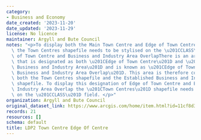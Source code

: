 ```yaml
---
category:
- Business and Economy
date_created: '2023-11-20'
date_updated: '2023-11-29'
license: No licence
maintainer: Argyll and Bute Council
notes: "<p>To display both the Main Town Centre and Edge of Town Centre designations\
  \ the Town Centres shapefile needs to be stylised on the \u201CCLASS\u201D fieldEdge\
  \ of Town Centre and Business and Industry Area OverlapThere is an area in Oban\
  \ that is designated as both \u201CEdge of Town Centre\u201D and \u201CEstablished\
  \ Business and Industry Area\u201D and is known as \u201CEdge of Town Centre and\
  \ Business and Industry Area Overlap\u201D. This area is therefore contained in\
  \ both the Town Centres shapefile and the Established Business and Industry Area\
  \ shapefile. To display this designation of Edge of Town Centre and Business and\
  \ Industry Area Overlap the \u201CTown Centres\u201D shapefile needs to be stylised\
  \ on the \u201CCLASS\u201D field. </p>"
organization: Argyll and Bute Council
original_dataset_link: https://www.arcgis.com/home/item.html?id=11cf8d3be6e748b49d4909a95783d23b
records: 21
resources: []
schema: default
title: LDP2 Town Centre Edge Of Centre
---
```

